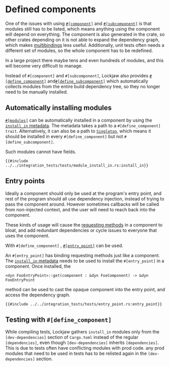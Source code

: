 # Defined components

One of the issues with
using [`#[component]`](https://docs.rs/lockjaw/latest/lockjaw/attr.component.html#)
and [`#[subcomponent]`](https://docs.rs/lockjaw/latest/lockjaw/attr.subcomponent.html) is that
modules still has to be listed, which means anything using the component will depend on everything.
The component is also generated in the crate, so other crates depending on it is not able to expand
the dependency graph, which makes [multibindings](multibindings.md) less useful. Additionally, unit
tests often needs a different set of modules, so the whole component has to be redefined.

In a large project there maybe tens and even hundreds of modules, and this will become very
difficult to manage.

Instead of `#[component]` and `#[subcomponent]`, Lockjaw also
provides [`#[define_component]`](https://docs.rs/lockjaw/latest/lockjaw/attr.define_component.html)
and[`#[define_subcomponent]`](https://docs.rs/lockjaw/latest/lockjaw/attr.define_subcomponent.html)
which automatically collects modules from the entire build dependency tree, so they no longer need
to be manually installed.

## Automatically installing modules

[`#[modules]`](https://docs.rs/lockjaw/latest/lockjaw/attr.module.html) can be automatically
installed in a component by using
the [`install_in` metadata](https://docs.rs/lockjaw/latest/lockjaw/attr.module.html#install_in). The
metadata takes a path to a `#[define_component]` `trait`. Alternatively, it can also be a path to
[`Singleton`](https://docs.rs/lockjaw/latest/lockjaw/trait.Singleton.html), which means it should be
installed in every `#[define_component]` but not `#[define_subcomponent]`.

Such modules cannot have fields.

```rust,no_run,noplayground
{{#include ../../integration_tests/tests/module_install_in.rs:install_in}}
```

## Entry points

Ideally a component should only be used at the program's entry point, and rest of the program should
all use dependency injection, instead of trying to pass the component around. However sometimes
callbacks will be called from non-injected context, and the user will need to reach back into the
component.

These kinds of usage will cause the [requesting methods](request.md) in a component to bloat, and
add redundant dependencies or cycle issues to everyone that uses the component.

With `#[define_component]`
, [`#[entry_point]`](https://docs.rs/lockjaw/latest/lockjaw/attr.entry_point.html) can be used.

An `#[entry_point]` has binding requesting methods just like a component.
The [`install_in` metadata]() needs to be used to install the `#[entry_point]` in a component. Once
installed, the

```rust,no_run,noplayground
<dyn FooEntryPoint>::get(component : &dyn FooComponent) -> &dyn FooEntryPoint
```

method can be used to cast the opaque component into the entry point, and access the dependency
graph.

```rust,no_run,noplayground
{{#include ../../integration_tests/tests/entry_point.rs:entry_point}}
```

## Testing with `#[define_component]`

While compiling tests, Lockjaw gathers `install_in` modules only from the `[dev-dependencies]`
section of `Cargo.toml` instead of the regular `[dependencies]`, even though `[dev-dependencies]`
inherits `[dependencies]`. This is due to tests often have conflicting modules with prod code. any
prod modules that need to be used in tests has to be relisted again in the `[dev-dependencies]`
section. 